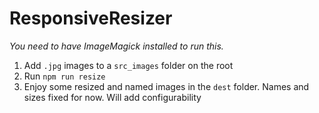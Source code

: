 # ResponsiveResizer

*You need to have ImageMagick installed to run this.*

1. Add `.jpg` images to a `src_images` folder on the root
2. Run `npm run resize`
3. Enjoy some resized and named images in the `dest` folder. Names and sizes fixed for now. Will add configurability
